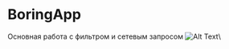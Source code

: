 # BoringApp
Основная работа с фильтром и сетевым запросом
![Alt Text](https://i.imgur.com/OyM7WnT.gif)\\

